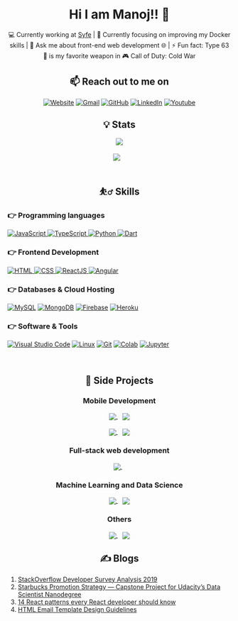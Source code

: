<h1 align="center">
  Hi I am Manoj!! 👋
</h1>

<div align="center">
  💻 Currently working at <a href="https://www.linkedin.com/company/syfe/mycompany/">Syfe</a> | 🔭 Currently focusing on improving my Docker skills | 💬 Ask me about front-end web development 🌐 | ⚡ Fun fact: Type 63 🔫 is my favorite weapon in 🎮 Call of Duty: Cold War
</div>

<h2 align="center">
  📫 Reach out to me on 
</h2>

<p align="center">
  <a href="https://manojp1991.dev"><img src="https://img.icons8.com/bubbles/50/000000/web.png" alt="Website"/></a>
  <a href="mailto:patra.manoj0@gmail.com"><img src="https://img.icons8.com/bubbles/50/000000/gmail.png" alt="Gmail"/></a>
  <a href="https://github.com/MANOJPATRA1991"><img src="https://img.icons8.com/bubbles/50/000000/github.png" alt="GitHub"/></a>
  <a href="https://www.linkedin.com/in/manojpatra1/"><img src="https://img.icons8.com/bubbles/50/000000/linkedin.png" alt="LinkedIn"/></a>
  <a href="https://www.youtube.com/channel/UCWR0bOo0T8It8xIcTUz92mw"><img src="https://img.icons8.com/bubbles/50/000000/youtube.png" alt="Youtube"/></a>
</p>

<h2 align="center">
  💡 Stats
</h2>

<div align="center">
  <img align="center" src="https://github-profile-summary-cards.vercel.app/api/cards/profile-details?username=MANOJPATRA1991&theme=dracula" />
</div>

<br />

<div align="center">
  <a href="https://github.com/MANOJPATRA1991/github-readme-stats" style="padding-right: 12px;">
    <img align="center" src="https://github-readme-stats.vercel.app/api?username=MANOJPATRA1991&count_private=true&show_icons=true&theme=dracula" />
  </a>
</div>

<br />

<!-- <div align="center">
  <a href="https://github.com/MANOJPATRA1991/github-readme-stats">
    <img align="center" src="https://github-readme-stats.vercel.app/api/top-langs/?username=MANOJPATRA1991&langs_count=8&hide=jupyter%20notebook&layout=compact&card_width=445&theme=dracula" />
  </a>
</div>

<br /> -->

<!-- <div align="center">
  <a href="https://github.com/MANOJPATRA1991/github-readme-stats">
    <img align="center" src="https://github-readme-stats.vercel.app/api/wakatime?layout=compact&theme=dracula" />
  </a>
</div> -->

<h2 align="center">
  ⛹️‍♂️ Skills
</h2>


### 👉 Programming languages

<p align="left"> 
  <a href="https://developer.mozilla.org/en-US/docs/Web/JavaScript" target="_blank"> 
     <img alt="JavaScript" src="https://img.shields.io/badge/JavaScript%20-%23F7DF1E.svg?logo=javascript&logoColor=black">
   </a>
  <a href="typescriptlang.org/" target="_blank"> 
    <img alt="TypeScript" src="https://img.shields.io/badge/TypeScript%20-%232370ED.svg?logo=typescript&logoColor=white">
  </a>
  <a href="https://www.python.org" target="_blank">
    <img alt="Python" src="https://img.shields.io/badge/Python%20-%2314354C.svg?logo=python&logoColor=white">
  </a>
  <a href="https://dart.dev/" target="_blank">
    <img alt="Dart" src="https://img.shields.io/badge/Dart%20-white.svg?logo=dart&logoColor=blue">
  </a>
</p>

### 👉 Frontend Development
<p align="left"> 
  <a href="https://www.w3.org/html/" target="_blank"> 
   <img alt="HTML" src="https://img.shields.io/badge/HTML5%20-%23E34F26.svg?logo=html5&logoColor=white">
  </a>
  <a href="https://www.w3schools.com/css/" target="_blank">
    <img alt="CSS" src="https://img.shields.io/badge/CSS%20-%231572B6.svg?logo=css3&logoColor=white">
  </a>
  <a href="https://reactjs.org/" target="_blank"> 
    <img alt="ReactJS" src="https://img.shields.io/badge/React-61dafb.svg?style=flat&logo=react&logoColor=white"/>
  </a>
  <a href="https://angular.io/" target="_blank"> 
    <img alt="Angular" src="https://img.shields.io/badge/Angular-C3002F.svg?style=flat&logo=angular&logoColor=white"/>
  </a>
</p>

### 👉 Databases & Cloud Hosting
<p align="left">
  <a href="https://www.mysql.com/"><img alt="MySQL" src="https://img.shields.io/badge/MySQL-%2300f.svg?style=flat&llogo=mysql&logoColor=white"></a>
  <a href="https://www.mongodb.com"><img alt="MongoDB" src ="https://img.shields.io/badge/mongo-13aa52.svg?logo=mongodb&logoColor=white"></a>
  <a href="https://firebase.google.com/"><img alt="Firebase" src ="https://img.shields.io/badge/Firebase-%23316192.svg?logo=firebase&logoColor=white"></a>
  <a href="https://www.heroku.com/"><img alt="Heroku" src="https://img.shields.io/badge/Heroku%20-%23430098.svg?logo=heroku&logoColor=white"></a>  
</p>
  
 ### 👉 Software & Tools
 
<p>
  <a href="#"><img alt="Visual Studio Code" src="https://img.shields.io/badge/Visual%20Studio%20Code-0078d7.svg?logo=visual-studio-code&logoColor=white"></a>
  <a href="#"><img alt="Linux" src="https://img.shields.io/badge/Linux-FCC624?style=flat&logo=linux&logoColor=black"></a>
  <a href="#"><img alt="Git" src="https://img.shields.io/badge/Git%20-%23F05033.svg?logo=git&logoColor=white"></a>
  <a href="#"><img alt="Colab" src="https://img.shields.io/badge/Colab-00b56a.svg?logo=google-colab&logoColor=white"></a>
  <a href="#"><img alt="Jupyter" src="https://img.shields.io/badge/Jupyter%20-%23F37626.svg?logo=Jupyter&logoColor=white"></a>
</p>

<br/>

<h2 align="center">
  🔨 Side Projects
</h2>


<h3 align="center">
  Mobile Development
</h3>

<div align="center">
  <a href="https://github.com/MANOJPATRA1991/food-delivery-app-react-native">
    <img align="center" src="https://github-readme-stats.vercel.app/api/pin/?username=MANOJPATRA1991&repo=food-delivery-app-react-native&theme=dracula" />
  </a>&ensp;
  <a href="https://github.com/MANOJPATRA1991/daily-exercise-app-flutter">
    <img align="center" src="https://github-readme-stats.vercel.app/api/pin/?username=MANOJPATRA1991&repo=daily-exercise-app-flutter&theme=dracula" />
  </a>
</div>
&nbsp;
<div align="center">
  <a href="https://github.com/MANOJPATRA1991/online-shop-app-flutter">
    <img align="center" src="https://github-readme-stats.vercel.app/api/pin/?username=MANOJPATRA1991&repo=online-shop-app-flutter&theme=dracula" />
  </a>&ensp;
  <a href="https://github.com/MANOJPATRA1991/movie-info-app-flutter">
    <img align="center" src="https://github-readme-stats.vercel.app/api/pin/?username=MANOJPATRA1991&repo=movie-info-app-flutter&theme=dracula" />
  </a>
</div>

<h3 align="center">
  Full-stack web development
</h3>

<div align="center">
  <a href="https://github.com/MANOJPATRA1991/graphql-typescript-demo">
    <img align="center" src="https://github-readme-stats.vercel.app/api/pin/?username=MANOJPATRA1991&repo=graphql-typescript-demo&theme=dracula" />
  </a>&ensp;
</div>

<h3 align="center">
  Machine Learning and Data Science
</h3>

<div align="center">
  <a href="https://github.com/MANOJPATRA1991/Machine-Learning-Engineer-Nanodegree">
    <img align="center" src="https://github-readme-stats.vercel.app/api/pin/?username=MANOJPATRA1991&repo=Machine-Learning-Engineer-Nanodegree&theme=dracula" />
  </a>&ensp;
  <a href="https://github.com/MANOJPATRA1991/data-scientist-nanodegree">
    <img align="center" src="https://github-readme-stats.vercel.app/api/pin/?username=MANOJPATRA1991&repo=data-scientist-nanodegree&theme=dracula" />
  </a>
</div>

<h3 align="center">
  Others
</h3>

<div align="center">
<a href="https://github.com/MANOJPATRA1991/Cracking-the-coding-interview-solutions-in-Python">
    <img align="center" src="https://github-readme-stats.vercel.app/api/pin/?username=MANOJPATRA1991&repo=Cracking-the-coding-interview-solutions-in-Python&theme=dracula" />
  </a>&ensp;
  <a href="https://github.com/MANOJPATRA1991/Data-Structures-and-Algorithms-in-Python">
    <img align="center" src="https://github-readme-stats.vercel.app/api/pin/?username=MANOJPATRA1991&repo=Data-Structures-and-Algorithms-in-Python&theme=dracula" />
  </a>
</div>

<h2 align="center">
  ✍️ Blogs
</h2>

1. [StackOverflow Developer Survey Analysis 2019](https://manojpatra.medium.com/stackoverflow-developer-survey-analysis-2019-cfbca09a088c)
2. [Starbucks Promotion Strategy — Capstone Project for Udacity’s Data Scientist Nanodegree](https://medium.com/swlh/starbucks-promotion-strategy-capstone-project-for-udacitys-data-scientist-nanodegree-12031f8e8d29)
3. [14 React patterns every React developer should know](https://www.linkedin.com/pulse/14-react-patterns-every-developer-should-know-manoj-kumar-patra/)
4. [HTML Email Template Design Guidelines](https://www.linkedin.com/pulse/html-email-template-design-guidelines-manoj-kumar-patra/)
